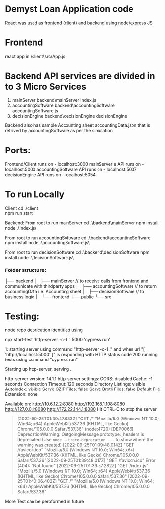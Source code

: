 # Demyst Loan Application code 
 React was used as frontend (client) and backend using node/express JS

# Frontend
react app in \client\src\App.js


# Backend API services are divided in to 3 Micro Services
1. mainServer                backend\mainServer              index.js
2. accountingSoftware        backend\accountingSoftware      accountingSoftware.js
3. decisionEngine            backend\decisionEngine          decisionEngine

Backend also has sample Accounting sheet accountingData.json that is retrived by accountingSoftware as per the simulation


# Ports:
Frontend/Client runs on - localhost:3000
mainServer e API runs on - localhost:5000
accountingSoftware API runs on - localhost:5007
decisionEngine API runs on - localhost:5054


# To run Locally

Client
cd .\client\
npm run start


Backend:
From root to run mainServer
cd .\backend\mainServer
npm install
node .\index.js\


From root to run accountingSoftware
cd .\backend\accountingSoftware
npm install
node .\accountingSoftware.js\

From root to run decisionSoftware
cd .\backend\decisionSoftware
npm install
node .\decisionSoftware.js\



### Folder structure:

├── backend
│   ├── mainServer                      // to receive calls from frontend and communicate with thirdparty apps
│   ├── accountingSoftware              // to return accountingData i.e. Accounting sheet
│   ├── decisionSoftware                // to business logic
│   
└── frontend
    ├── public
    └── src
    
 # Testing:
 node repo deprication identified using
 
 npx start-test 'http-server -c-1 .' 5000 'cypress run'
 
1: starting server using command "http-server -c-1 ."
and when url "[ 'http://localhost:5000' ]" is responding with HTTP status code 200
running tests using command "cypress run"

Starting up http-server, serving .

http-server version: 14.1.1
http-server settings: 
CORS: disabled
Cache: -1 seconds
Connection Timeout: 120 seconds
Directory Listings: visible
AutoIndex: visible
Serve GZIP Files: false
Serve Brotli Files: false
Default File Extension: none

Available on:
  http://10.6.12.2:8080
  http://192.168.1.108:8080
  http://127.0.0.1:8080
  http://172.22.144.1:8080
Hit CTRL-C to stop the server

> [2022-09-25T01:39:47.683Z]  "GET /" "Mozilla/5.0 (Windows NT 10.0; Win64; x64) AppleWebKit/537.36 (KHTML, like Gecko) Chrome/105.0.0.0 Safari/537.36"
(node:4720) [DEP0066] DeprecationWarning: OutgoingMessage.prototype._headers is deprecated
(Use `node --trace-deprecation ...` to show where the warning was created)
[2022-09-25T01:39:48.014Z]  "GET /favicon.ico" "Mozilla/5.0 (Windows NT 10.0; Win64; x64) AppleWebKit/537.36 (KHTML, like Gecko) Chrome/105.0.0.0 Safari/537.36"[2022-09-25T01:39:48.017Z]  "GET /favicon.ico" Error (404): "Not found"
[2022-09-25T01:39:57.282Z]  "GET /index.js" "Mozilla/5.0 (Windows NT 10.0; Win64; x64) AppleWebKit/537.36 (KHTML, like Gecko) Chrome/105.0.0.0 Safari/537.36"
[2022-09-25T01:40:06.402Z]  "GET /" "Mozilla/5.0 (Windows NT 10.0; Win64; x64) AppleWebKit/537.36 (KHTML, like Gecko) Chrome/105.0.0.0 Safari/537.36"



More Test can be peroformed in future





